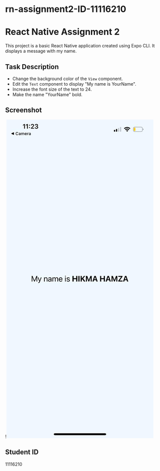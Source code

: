# rn-assignment2-ID-11116210
# React Native Assignment 2

This project is a basic React Native application created using Expo CLI. It displays a message with my name.

## Task Description

- Change the background color of the `View` component.
- Edit the `Text` component to display "My name is YourName".
- Increase the font size of the text to 24.
- Make the name "YourName" bold.

## Screenshot

!![alt text](<DCIT 202 Image.jpg>)

## Student ID

11116210
